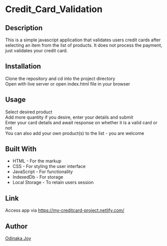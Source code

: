 # Credit_Card_Validation

## Description
This is a simple javascript application that validates users credit cards after selecting an item from the list of products. It does not process the payment, just validates your credit card.

## Installation
Clone the repository and cd into the project directory  
Open with live server or open index.html file in your browser  

## Usage
Select desired product  
Add more quantity if you desire, enter your details and submit  
Enter your card details and await response on whether it is a valid card or not  
You can also add your own product(s) to the list - you are welcome

## Built With
* HTML - For the markup
* CSS - For styling the user interface
* JavaScript - For functionality
* IndexedDb - For storage
* Local Storage - To retain users session

## Link
Access app via https://my-creditcard-project.netlify.com/

## Author
[Odinaka Joy](https://odinakajoy.com)
